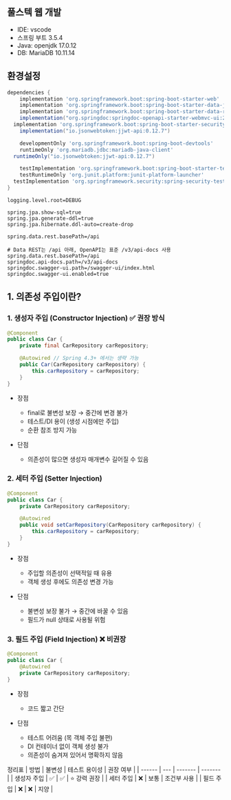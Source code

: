 ## 풀스텍 웹 개발

- IDE: vscode
- 스프링 부트 3.5.4
- Java: openjdk 17.0.12
- DB: MariaDB 10.11.14

## 환경설정

```gradle
dependencies {
	implementation 'org.springframework.boot:spring-boot-starter-web'
	implementation 'org.springframework.boot:spring-boot-starter-data-jpa'
	implementation 'org.springframework.boot:spring-boot-starter-data-rest'
	implementation("org.springdoc:springdoc-openapi-starter-webmvc-ui:2.8.9")
  implementation 'org.springframework.boot:spring-boot-starter-security'
	implementation("io.jsonwebtoken:jjwt-api:0.12.7")

	developmentOnly 'org.springframework.boot:spring-boot-devtools'
	runtimeOnly 'org.mariadb.jdbc:mariadb-java-client'
  runtimeOnly("io.jsonwebtoken:jjwt-api:0.12.7")

	testImplementation 'org.springframework.boot:spring-boot-starter-test'
	testRuntimeOnly 'org.junit.platform:junit-platform-launcher'
  testImplementation 'org.springframework.security:spring-security-test'
}
```

```properties
logging.level.root=DEBUG

spring.jpa.show-sql=true
spring.jpa.generate-ddl=true
spring.jpa.hibernate.ddl-auto=create-drop

spring.data.rest.basePath=/api

# Data REST는 /api 아래, OpenAPI는 표준 /v3/api-docs 사용
spring.data.rest.basePath=/api
springdoc.api-docs.path=/v3/api-docs
springdoc.swagger-ui.path=/swagger-ui/index.html
springdoc.swagger-ui.enabled=true
```

## 1. 의존성 주입이란?

### 1. 생성자 주입 (Constructor Injection) ✅ 권장 방식

```java
@Component
public class Car {
    private final CarRepository carRepository;

    @Autowired // Spring 4.3+ 에서는 생략 가능
    public Car(CarRepository carRepository) {
        this.carRepository = carRepository;
    }
}
```

- 장점

  - final로 불변성 보장 → 중간에 변경 불가
  - 테스트/DI 용이 (생성 시점에만 주입)
  - 순환 참조 방지 가능

- 단점
  - 의존성이 많으면 생성자 매개변수 길어질 수 있음

### 2. 세터 주입 (Setter Injection)

```java
@Component
public class Car {
    private CarRepository carRepository;

    @Autowired
    public void setCarRepository(CarRepository carRepository) {
        this.carRepository = carRepository;
    }
}
```

- 장점

  - 주입할 의존성이 선택적일 때 유용
  - 객체 생성 후에도 의존성 변경 가능

- 단점
  - 불변성 보장 불가 → 중간에 바꿀 수 있음
  - 필드가 null 상태로 사용될 위험

### 3. 필드 주입 (Field Injection) ❌ 비권장

```java
@Component
public class Car {
    @Autowired
    private CarRepository carRepository;
}
```

- 장점

  - 코드 짧고 간단

- 단점
  - 테스트 어려움 (목 객체 주입 불편)
  - DI 컨테이너 없이 객체 생성 불가
  - 의존성이 숨겨져 있어서 명확하지 않음

정리표
| 방법 | 불변성 | 테스트 용이성 | 권장 여부 |
| ------ | --- | ------- | ------- |
| 생성자 주입 | ✅ | ✅ | ⭐ 강력 권장 |
| 세터 주입 | ❌ | 보통 | 조건부 사용 |
| 필드 주입 | ❌ | ❌ | 지양 |
